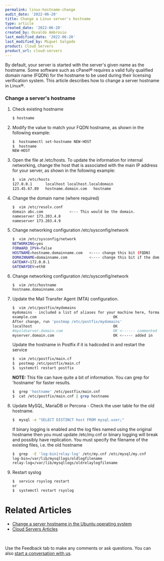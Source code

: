 ```yaml
---
permalink: linux-hostname-change
audit_date: '2022-06-20'
title: Change a Linux server's hostname
type: article
created_date: '2022-06-20'
created_by: Osvaldo Ambrosio
last_modified_date: '2022-06-20'
last_modified_by: Miguel Salgado
product: Cloud Servers
product_url: cloud-servers
---
```

By default, your server is started with the server's given name as the hostname. 
Some software such as cPanel&reg; requires a valid fully qualified domain name (FQDN) for the hostname 
to be used during their licensing verification system. This article describes how to change a server hostname 
in Linux&reg;.

### Change a server's hostname

1.  Check existing hostname
    ```sh
    $ hostname
    ```

2.  Modify the value to match your FQDN hostname,
    as shown in the following example:
    ```sh
    $  hostnamectl set-hostname NEW-HOST
    $  hostname
    NEW-HOST
    ```

3.  Open the file at /etc/hosts. To update the information for internal
    networking, change the host that is associated with the main IP address
    for your server, as shown in the following example:
    ```sh         
    $  vim /etc/hosts    
    127.0.0.1      localhost localhost.localdomain
    123.45.67.89   hostname.domain.com   hostname
    ```

4.  Change the domain name (where required)
    ```sh
    $  vim /etc/resolv.conf
    domain abc.com            <--- This would be the domain.
    nameserver 173.203.4.8
    nameserver 173.203.4.9
    ```

5.  Change networking configuration /etc/sysconfig/network
    ```sh
    $  vim /etc/sysconfig/network
    NETWORKING=yes
    FORWARD_IPV4=false
    HOSTNAME=hostname.domainname.com   <---- change this bit (FQDN)
    DOMAINNAME=domainname.com          <---- change this bit if the domain name has changed
    GATEWAY=172.0.0.1
    GATEWAYDEV=eth0
    ```

6.  Change networking configuration /etc/sysconfig/network
    ```sh
    $  vim /etc/hostname
    hostname.domainname.com
    ```

7.  Update the Mail Transfer Agent (MTA) configuration.
    ```sh
    $  vim /etc/postfix/mydomains
    mydomains - included a list of aliases for your machine here, formatted:
    example.com                                   OK
    After change, run 'postmap /etc/postfix/mydomains'
    localhost                                     OK
    #myoldserver.domain.com                       OK <------ commented out
    myserver.domain.com                           OK <----- added in
    ```

    Update the hostname in Postfix if it is hadcoded in and restart the service
    ```sh
    $  vim /etc/postfix/main.cf
    $  postmap /etc/postfix/main.cf
    $  systemctl restart postfix
    ```
    **NOTE:** This file can have quite a bit of information. You can grep for 'hostname' for faster results.
    ```sh
    $  grep 'hostname' /etc/postfix/main.cnf
    $  cat /etc/postfix/main.cnf | grep hostname
    ```

8.  Update MySQL, MariaDB or Percona - Check the user table for the old hostname.
    ```sh
    $  mysql -e "SELECT DISTINCT host FROM mysql.user;"
    ```

    If binary logging is enabled and the log files named using the original hostname then you must update /etc/my.cnf or binary logging will break and possibly have replication. You must specify the filename of the existing files, i.e. the old hostname

    ```sh
    $  grep  -E 'log-bin|relay-log' /etc/my.cnf /etc/mysql/my.cnf
    log-bin=/var/lib/mysqllogs/oldlogfilename
    relay-log=/var/lib/mysqllogs/oldrelaylogfilename
    ```

9.  Restart syslog
    ```sh
    $  service rsyslog restart    
    or
    $  systemctl restart rsyslog
    ```

# Related Articles
- [Change a server hostname in the Ubuntu operating system][ChanUbu]
- [Cloud Servers Articles][CloudSer]

[ChanUbu]: <https://docs.rackspace.com/support/how-to/change-a-server-hostname-in-the-ubuntu-operating-system/>
[CloudSer]: <https://docs.rackspace.com/support/how-to/cloud-servers-all-articles>
</br>

Use the Feedback tab to make any comments or ask questions. You can also [start a conversation with us](https://www.rackspace.com/contact).

